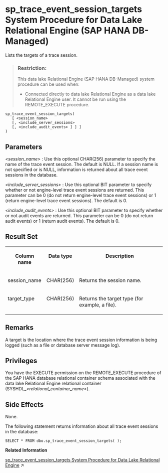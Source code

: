 <!-- loio08a49c4ce49d4d44b534b74d5e9aac35 -->

# sp\_trace\_event\_session\_targets System Procedure for Data Lake Relational Engine \(SAP HANA DB-Managed\)

Lists the targets of a trace session.



> ### Restriction:  
> This data lake Relational Engine \(SAP HANA DB-Managed\) system procedure can be used when:
> 
> -   Connected directly to data lake Relational Engine as a data lake Relational Engine user. It cannot be run using the REMOTE\_EXECUTE procedure.



```
sp_trace_event_session_targets(
   [ <session_name>  
   [, <include_server_sessions>
   [, <include_audit_events> ] ] ]
)
```



<a name="loio08a49c4ce49d4d44b534b74d5e9aac35__section_yvv_242_srb"/>

## Parameters

  *<session\_name\>* 
 :   Use this optional CHAR\(256\) parameter to specify the name of the trace event session. The default is NULL. If a session name is not specified or is NULL, information is returned about all trace event sessions in the database.

   *<include\_server\_sessions\>* 
 :   Use this optional BIT parameter to specify whether or not engine-level trace event sessions are returned. This parameter can be 0 \(do not return engine-level trace event sessions\) or 1 \(return engine-level trace event sessions\). The default is 0.

   *<include\_audit\_events\>* 
 :   Use this optional BIT parameter to specify whether or not audit events are returned. This parameter can be 0 \(do not return audit events\) or 1 \(return audit events\). The default is 0.

 

<a name="loio08a49c4ce49d4d44b534b74d5e9aac35__section_n2j_f42_srb"/>

## Result Set


<table>
<tr>
<th valign="top">

Column name



</th>
<th valign="top">

Data type



</th>
<th valign="top">

Description



</th>
</tr>
<tr>
<td valign="top">

session\_name



</td>
<td valign="top">

CHAR\(256\)



</td>
<td valign="top">

Returns the session name.



</td>
</tr>
<tr>
<td valign="top">

target\_type



</td>
<td valign="top">

CHAR\(256\)



</td>
<td valign="top">

Returns the target type \(for example, a file\).



</td>
</tr>
</table>



<a name="loio08a49c4ce49d4d44b534b74d5e9aac35__section_gjx_f42_srb"/>

## Remarks

A target is the location where the trace event session information is being logged \(such as a file or database server message log\).



## Privileges

You have the EXECUTE permission on the REMOTE\_EXECUTE procedure of the SAP HANA database relational container schema associated with the data lake Relational Engine relational container \(SYSHDL\_*<relational\_container\_name\>*\).



<a name="loio08a49c4ce49d4d44b534b74d5e9aac35__section_wc4_g42_srb"/>

## Side Effects

None.



The following statement returns information about all trace event sessions in the database:

```
SELECT * FROM dbo.sp_trace_event_session_targets( );
```

**Related Information**  


[sp_trace_event_session_targets System Procedure for Data Lake Relational Engine](https://help.sap.com/viewer/19b3964099384f178ad08f2d348232a9/2023_1_QRC/en-US/8179bf806ce210148693c5362783c940.html "Lists the targets of a trace session.") :arrow_upper_right:

